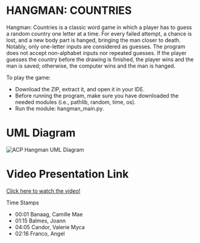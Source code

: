 # HANGMAN: COUNTRIES

  Hangman: Countries is a classic word game in which a player has to guess a random country one letter at a time. For every failed attempt, a chance is lost, and a new body part is hanged, bringing the man closer to death. Notably, only one-letter inputs are considered as guesses. The program does not accept non-alphabet inputs nor repeated guesses. 
  If the player guesses the country before the drawing is finished, the player wins and the man is saved; otherwise, the computer wins and the man is hanged.

To play the game:
  - Download the ZIP, extract it, and open it in your IDE.
  - Before running the program, make sure you have downloaded the needed modules (i.e., pathlib, random, time, os).
  - Run the module: hangman_main.py.


# UML Diagram
![ACP Hangman UML Diagram](https://user-images.githubusercontent.com/117970385/206967273-e413dc30-6f07-4e9e-ba26-2022d077bb03.png)


# Video Presentation Link

[Click here to watch the video!](https://www.youtube.com/watch?v=0jklJTmpBo0)

Time Stamps
  - 00:01 Banaag, Camille Mae
  - 01:15 Balmes, Joann
  - 04:05 Candor, Valerie Myca
  - 02:16 Franco, Angel
